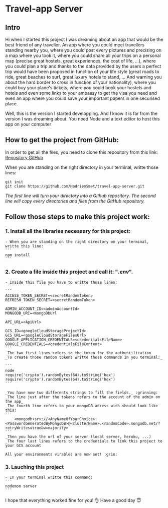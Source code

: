 # Travel-app Server

## Intro

Hi when I started this project I was dreaming about an app that would be the best friend of any traveller. An app where you could meet travellers standing nearby you, where you could post every pictures and precising on a map where you took it, where you could share all your trips on a personal map (precise great hostels, great experiences, the cost of life, ...), where you could plan a trip and thanks to the data provided by the users a perfect trip would have been proposed in function of your life style (great roads to ride, great beaches to surf, great luxury hotels to stand, ... And warning you about the hard border to cross in function of your nationality), where you could buy your plane's tickets, where you could book your hostels and hotels and even some links to your ambassy to get the visa you need and even an app where you could save your important papers in one securised place.

Well, this is the version I started developping. And I know it is far from the version I was dreaming about.
You need Node and a text editor to host this app on your computer

## How to get the project from GitHub:

In order to get all the files, you need to clone this repository from this link: [Repository GitHub](https://github.com/HadrienSmet/travel-app-server)

When you are standing on the right directory in your terminal, writte those lines:

```
git init
git clone https://github.com/HadrienSmet/travel-app-server.git
```

_The first line will turn your directory into a Github repository._
_The second line will copy every directories and files from the GitHub repository._

## Follow those steps to make this project work:

### 1. Install all the libraries necessary for this project:

    - When you are standing on the right directory on your terminal, writte this line:
    ```
    npm install
    ```

### 2. Create a file inside this project and call it: "_.env_".

    - Inside this file you have to writte those lines:

    ```
    ACCESS_TOKEN_SECRET=<secretRandomToken>
    REFRESH_TOKEN_SECRET=<secretRandomToken>

    ADMIN_ACCOUNT_ID=<adminAccountId>
    MONGODB_URI=<mongoDbUrl

    API_URL=<ApiUrl>

    GCS_ID=<googleCloudStorageProjectId>
    GCS_URL=<googleCloudStorageFilesUrl>
    GOOGLE_APPLICATION_CREDENTIALS=<credentialsFileName>
    GOOGLE_CREDENTIALS=<credentialsFileContent>
    ```
    _The two first lines refers to the token for the authentification_
    _To create those random tokens writte those commands in you terminal:_

    ```
    node
    require('crypto').randomBytes(64).toString('hex')
    require('crypto').randomBytes(64).toString('hex')
    ```

    _You have now two differents strings to fill the fields._ :grinning:
    _The line just after the tokens refers to the account of the admin on the app_
    _The fourth line refers to your mongoDB adress wich should look like this:
    ```
        <mongodb+srv://<AnyNameOfYourChoice>:<PasswordGeneratedByMongoDB>@<clusterName>.<randomCode>.mongodb.net/?retryWrites=true&w=majority>
    ```
    _Then you have the url of your server (local server, heroku, ...)
    _The four last lines refers to the credentials to link this project to your GCS account

    All your environments virables are now set! :grin:

### 3. Lauching this project

    - In your terminal writte this command:
    ```
    nodemon server
    ```

I hope that everything worked fine for you! :ok_hand:
Have a good day :innocent:
